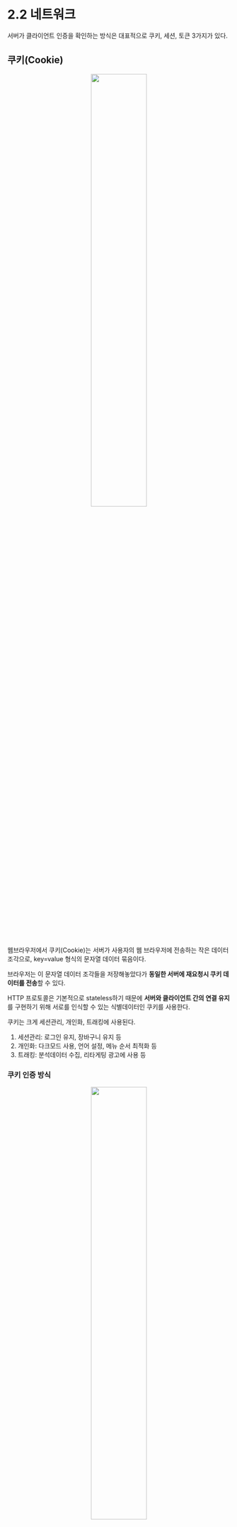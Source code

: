 # 2.2 네트워크

서버가 클라이언트 인증을 확인하는 방식은 대표적으로 쿠키, 세션, 토큰 3가지가 있다.

## 쿠키(Cookie)
<p align="center"><img width="50%" src="https://github.com/STUDY-0x0E/CS-STUDY/assets/39394642/b0bc7236-2a4f-4937-8264-d98c15ea7f28"></p>

웹브라우저에서 쿠키(Cookie)는 서버가 사용자의 웹 브라우저에 전송하는 작은 데이터 조각으로, key=value 형식의 문자열 데이터 묶음이다.

브라우저는 이 문자열 데이터 조각들을 저장해놓았다가 **동일한 서버에 재요청시 쿠키 데이터를 전송**할 수 있다.

HTTP 프로토콜은 기본적으로 stateless하기 때문에 **서버와 클라이언트 간의 연결 유지**를 구현하기 위해 서로를 인식할 수 있는 식별데이터인 쿠키를 사용한다.

쿠키는 크게 세션관리, 개인화, 트래킹에 사용된다.

1. 세션관리: 로그인 유지, 장바구니 유지 등
2. 개인화: 다크모드 사용, 언어 설정, 메뉴 순서 최적화 등
3. 트래킹: 분석데이터 수집, 리타게팅 광고에 사용 등
   
### 쿠키 인증 방식

<p align="center"><img width="50%" src="https://github.com/STUDY-0x0E/CS-STUDY/assets/39394642/7e07b365-c767-4d93-b5ec-a5463541ce36"></p>

1. 브라우저(클라이언트)가 서버에 요청을 보낸다.
2. 서버는 클라이언트의 요청에 대한 응답을 작성할 때, 클라이언트 측에 저장하고 싶은 정보를 응답 헤더의 Set-Cookie에 담는다.
3. 이후 해당 클라이언트는 요청을 보낼 때마다, 매번 저장된 쿠키를 요청 헤더의 Cookie에 담아 보낸다.
 

### 쿠키 인증 방식의 단점

1. 보안에 취약: 요청시 쿠키의 값을 그대로 보내기 때문에 유출, 조작 당할 위험이 존재함
2. 용량 제한: 용량 제한이 있어 많은 정보를 담을 수 없음
3. 브라우저간 공유 불가능: 웹 브라우저마다 쿠키에 대한 지원 형태가 다르기 때문에 브라우저간 공유 불가능
4. 네트워크 부하: 쿠키의 사이즈가 커질수록 네트워크에 부하가 심해짐

## 세션(Session)

세션은 클라이언트의 중요한 정보를 **서버측에서 관리**하는 방식이다.

**클라이언트는 쿠키를 통해 세션ID를 기억**한다.

### 세션 인증 방식

<p align="center"><img width="50%" src="https://github.com/STUDY-0x0E/CS-STUDY/assets/39394642/555c9cd1-442d-48de-90f6-5ba58d8c606c"></p>

1. 사용자가 로그인을 요청한다.
2. 서버에서 계정 정보를 읽어 사용자를 확인한다.
3. 사용자에 고유한 Id를 부여하여 세션 저장소에 저장한다.
4. 세션 저장소와 연결된 세션Id를 발급한다.
5. 사용자는 서버에서 해당 세션Id를 받아 쿠키에 저장한다.
6. 사용자는 인증이 필요한 요청마다 쿠키를 헤더에 실어 보낸다.
7. 서버는 쿠키를 받아 세션 저장소에서 대조한다.
8. 세션 저장소에서 사용자 정보와 대응되는 정보를 가져온다.
9. 인증이 완료되면 서버는 사용자에 맞는 데이터를 보내준다.

### 세션 인증 방식의 단점

1. 보안 한계: 탈취자가 세션Id 자체를 탈취하여 클라이언트인척 위장할 수 있다는 보안의 한계점이 있다.
2. 서버 부하: 서버에서 세션 저장소를 사용하므로 요청이 많아지면 서버에 부하가 심해진다.


## JWT(Json Web Token)

JWT은 인증에 필요한 정보들을 암호화시킨 JSON 토큰을 의미한다.

JWT는 JSON 데이터를 **Base64 URL-safe-Encode**를 통해 인코딩을 직렬화 한것이며, 토큰 내부에는 위.변조 방지를 위해 개인키를 통한 **전자서명**도 들어가있다.

따라서 **서버는 무언가를 기억하지 않고**있다가 사용자가 JWT를 서버로 전송하면 **서명을 검증**하는 과정을 거치고 검증이 완료되면 요청한 응답을 돌려준다.

### JWT 구조

<p align="center"><img width="50%" src="https://github.com/STUDY-0x0E/CS-STUDY/assets/39394642/e6134f4b-42d2-45f6-bb69-3d6ebe9e5131"></p>

JWT는 .을 구분자로 인코딩 또는 암호화된 Header, Payload, Signature의 세가지 데이터로 나누어진다.

- **Header**: JWT에서 사용할 타입, 해시 알고리즘의 종류
- **Payload**: 서버에서 첨부한 사용자 권한 정보와 데이터(Payload는 해독이 가능하기 때문에 중요한 정보를 포함하면 안됨)
- **Verify Signature**: Header, Payload와 Header를 인코딩하고 개인키로 서명한 후 Header에 명시된 해시 함수를 적용한 전자서명


### JWT 인증 방식

<p align="center"><img width="50%" src="https://github.com/STUDY-0x0E/CS-STUDY/assets/39394642/ef0512b0-ece9-4d96-9fb5-a72af30da28a"></p>

1. 사용자가 로그인 한다.
2. 서버에서는 계정 정보를 읽어 사용자 확인 후, 사용자 고유ID값과 기타 정보를 Payload에 넣는다.
3. 서버는 암호화할 SECRET KEY를 이용하여 Access Token을 발급 한다.
4. 사용자는 Access Token을 받아 로컬 스토리지(혹은 쿠키)에 저장한다.
5. 사용자는 이후 인증이 필요한 요청마다 토큰을 헤더에 실어서 보낸다.
6. 서버에서는 해당 토큰의 Verify Signature를 SECRET KEY로 복호화한 후 조작여부, 유효기간을 검증한다.
7. 검증이 완료되면, Payload를 디코딩하여 사용자의 ID에 맞는 데이터를 가져온다.

## 장단점

||장점|단점|
|---|---|---|
|**Cookie&Session**|- Cookie만 사용하는 방식보다 보안 향상<br>- 서버 쪽에서 Session 통제 가능<br>- 네트워크 부하 낮음|- 세션 저장소 사용으로 인한 서버 부하|
|**JWT**|- 인증을 위한 별도의 저장소가 필요 없음<br>- 별도의 I/O 작업없는 빠른 인증 처리<br>- 확장성이 우수함(플랫폼 독립적)|- 토큰의 길이가 늘어날수록 네트워크 부하<br>- 특정 토큰을 강제로 만료시키기 어려움|

JWT는 stateful해서 **통제가 어렵고 토큰이 탈취당한 경우 무효화할 방법이 없다**. 이를 보완하기 위해 access 토큰과 refresh 토큰을 부여하는 방식을 사용하기도 한다.

### access 토큰과 refresh 토큰

access 토큰은 수명이 몇 시간 혹은 몇 분 이하로 짧고 refresh 토큰은 2주 정도 비교적 수명이 긴 토큰이다.

<p align="center"><img width="50%" src="https://github.com/STUDY-0x0E/CS-STUDY/assets/39394642/989b49e2-5dab-472d-80db-5219b23abcf0"></p>

1. access 토큰과 refresh 토큰을 발급하고 클라이언트에게 보냄
2. 서버는 refresh 토큰의 상응값을 DB에 저장
3. 이후 사용자의 access 토큰이 수명을 다하면 사용자는 refresh 토큰을 서버에 보냄
4. 서버는 해당 토큰을 DB의 값과 대조해보고 맞다면 새로운 access 토큰을 발급

##  Session과 Refresh Token

### Session과 Refresh Token의 차이점

||Cookie&Session|Access Token&Refresh Token|
|---|---|---|
|**유효 기간**|일반적으로 세션은 **짧은 유효 기간**을 가지며 사용자가 웹 애플리케이션에 로그인할 때 생성되고, 사용자가 로그아웃하거나 세션이 만료되면 무효화된다.|보통 **세션보다 더 오래 유지**된다. Refresh Token을 사용하여 액세스 토큰을 주기적으로 갱신할 수 있으므로, 사용자는 계속해서 로그인 세션을 유지하지 않아도 된다.|
|**보안**|세션은 **사용자의 브라우저 쿠키 또는 서버 측 세션 저장소**에 저장된다. 따라서 쿠키 변조나 중간자 공격과 같은 공격에 노출될 수 있다.|Refresh Token은 일반적으로 Access Token과 별도로 저장되며 민감한 정보가 노출되지 않도록 보다 안전하게 관리된다. 또한 Refresh Token을 사용하면 액세스 토큰을 갱신할 때에만 인증 서버와 통신하므로 **보안 향상에 도움**이 된다.|
|**범용성**|세션은 특정 웹 애플리케이션 또는 서비스와 관련이 있으며 **다른 애플리케이션에서 사용하기 어렵다.**|Refresh Token은 주로 OAuth 2.0 및 인가 프로토콜에서 사용된다. **다른 애플리케이션 및 서비스에서도 동일한 Refresh Token을 사용하여 인증 및 인가를 관리할 수 있습니다.**|

세션은 주로 **웹 애플리케이션의 로그인 및 로그아웃 관리**에 사용되며, Refresh Token은 보다 긴 유효 기간과 높은 보안 수준을 제공하여 **사용자의 자동 로그인 및 다른 서비스와의 통합**에 유용하다. 사용 목적과 보안 요구 사항에 따라 방식을 선택하게 된다.

